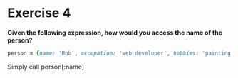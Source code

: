 # Exercise 4

**Given the following expression, how would you access the name of the person?**

```ruby
person = {name: 'Bob', occupation: 'web developer', hobbies: 'painting'}
```

Simply call person[:name]
